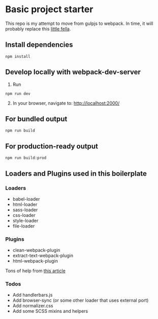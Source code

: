 # Basic project starter
This repo is my attempt to move from gulpjs to webpack. In time, it will probably replace this [little fella](https://github.com/jrelgin/prototype-template-fe).


## Install dependencies

```
npm install
```


## Develop locally with webpack-dev-server
1. Run

```
npm run dev
```

2. In your browser, navigate to: [http://localhost:2000/](http://localhost:2000/)
## For bundled output

```
npm run build
```

## For production-ready output

```
npm run build:prod
```

## Loaders and Plugins used in this boilerplate

### Loaders
* babel-loader
* html-loader
* sass-loader
* css-loader
* style-loader
* file-loader

### Plugins
* clean-webpack-plugin
* extract-text-webpack-plugin
* html-webpack-plugin


Tons of help from [this article](https://medium.com/@nirjhor123/webpack-3-quickstarter-configure-webpack-from-scratch-30a6c394038a)


### Todos
* Add handlerbars.js
* Add browser-sync (or some other loader that uses external port)
* Add normalizer.css
* Add some SCSS mixins and helpers
